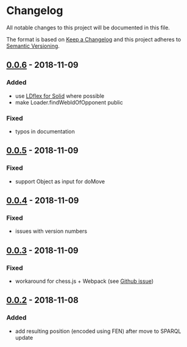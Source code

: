 # Changelog

All notable changes to this project will be documented in this file.

The format is based on [Keep a Changelog](http://keepachangelog.com/en/1.0.0/)
and this project adheres to [Semantic Versioning](http://semver.org/spec/v2.0.0.html).

## [0.0.6] - 2018-11-09

### Added

- use [LDflex for Solid](https://github.com/solid/query-ldflex) where possible
- make Loader.findWebIdOfOpponent public

### Fixed

- typos in documentation

## [0.0.5] - 2018-11-09

### Fixed

- support Object as input for doMove

## [0.0.4] - 2018-11-09

### Fixed

- issues with version numbers

## [0.0.3] - 2018-11-09

### Fixed

- workaround for chess.js + Webpack (see [Github issue](https://github.com/jhlywa/chess.js/issues/196))

## [0.0.2] - 2018-11-08

### Added

- add resulting position (encoded using FEN) after move to SPARQL update

[0.0.6]: https://github.com/pheyvaer/semantic-chess-js/compare/v0.0.5...v0.0.6
[0.0.5]: https://github.com/pheyvaer/semantic-chess-js/compare/v0.0.4...v0.0.5
[0.0.4]: https://github.com/pheyvaer/semantic-chess-js/compare/v0.0.3...v0.0.4
[0.0.3]: https://github.com/pheyvaer/semantic-chess-js/compare/v0.0.2...v0.0.3
[0.0.2]: https://github.com/pheyvaer/semantic-chess-js/compare/v0.0.1...v0.0.2
